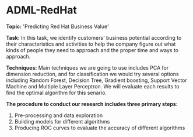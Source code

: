 # ADML-RedHat
**Topic:** 'Predicting Red Hat Business Value'

**Task:** In this task, we identify customers' business potential according to their characteristics and activities to help the company figure out what kinds of people they need to approach and the proper time and ways to approach.

**Techniques:** Main techniques we are going to use includes PCA for dimension reduction, and for classification we would try several options including Random Forest, Decision Tree, Gradient boosting, Support Vector Machine and Multiple Layer Perceptron. We will evaluate each results to find the optimal algorithm for this senario.

**The procedure to conduct our research includes three primary steps:**
1. Pre-processing and data exploration
2. Building models for different algorithms
3. Producing ROC curves to evaluate the accuracy of different algorithms
